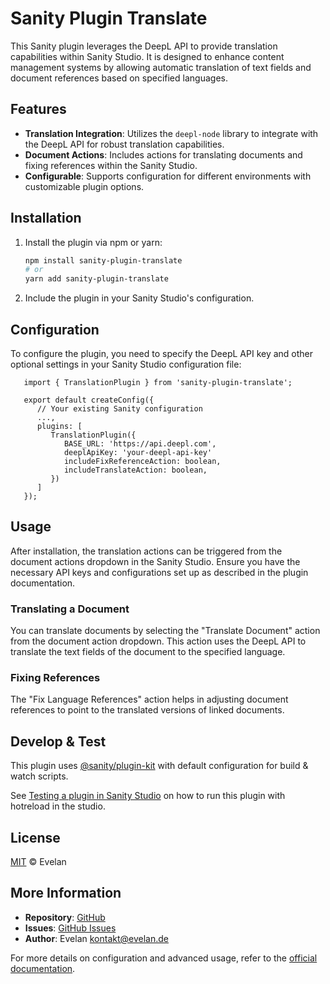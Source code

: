 # Sanity Plugin Translate

This Sanity plugin leverages the DeepL API to provide translation capabilities within Sanity Studio. It is designed to enhance content management systems by allowing automatic translation of text fields and document references based on specified languages.

## Features

- **Translation Integration**: Utilizes the `deepl-node` library to integrate with the DeepL API for robust translation capabilities.
- **Document Actions**: Includes actions for translating documents and fixing references within the Sanity Studio.
- **Configurable**: Supports configuration for different environments with customizable plugin options.

## Installation

1. Install the plugin via npm or yarn:

   ```bash
   npm install sanity-plugin-translate
   # or
   yarn add sanity-plugin-translate
   ```

2. Include the plugin in your Sanity Studio's configuration.

## Configuration

To configure the plugin, you need to specify the DeepL API key and other optional settings in your Sanity Studio configuration file:

```
   import { TranslationPlugin } from 'sanity-plugin-translate';

   export default createConfig({
      // Your existing Sanity configuration
      ...,
      plugins: [
         TranslationPlugin({
            BASE_URL: 'https://api.deepl.com',
            deeplApiKey: 'your-deepl-api-key'
            includeFixReferenceAction: boolean,
            includeTranslateAction: boolean,
         })
      ]
   });
```

## Usage

After installation, the translation actions can be triggered from the document actions dropdown in the Sanity Studio. Ensure you have the necessary API keys and configurations set up as described in the plugin documentation.

### Translating a Document

You can translate documents by selecting the "Translate Document" action from the document action dropdown. This action uses the DeepL API to translate the text fields of the document to the specified language.

### Fixing References

The "Fix Language References" action helps in adjusting document references to point to the translated versions of linked documents.

## Develop & Test

This plugin uses [@sanity/plugin-kit](https://github.com/sanity-io/plugin-kit) with default configuration for build & watch scripts.

See [Testing a plugin in Sanity Studio](https://github.com/sanity-io/plugin-kit#testing-a-plugin-in-sanity-studio) on how to run this plugin with hotreload in the studio.

## License

[MIT](LICENSE) © Evelan

## More Information

- **Repository**: [GitHub](https://github.com/evelan-de/sanity-plugin-translate)
- **Issues**: [GitHub Issues](https://github.com/evelan-de/sanity-plugin-translate/issues)
- **Author**: Evelan <kontakt@evelan.de>

For more details on configuration and advanced usage, refer to the [official documentation](https://github.com/evelan-de/sanity-plugin-translate#readme).
